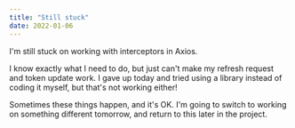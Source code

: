 ```yaml
---
title: "Still stuck"
date: 2022-01-06
---
```


I'm still stuck on working with interceptors in Axios.  

I know exactly what I need to do, but just can't make my refresh request and token update work.
I gave up today and tried using a library instead of coding it myself, but that's not working either!

Sometimes these things happen, and it's OK. I'm going to switch to working on something different tomorrow, and return to this later in the project.
